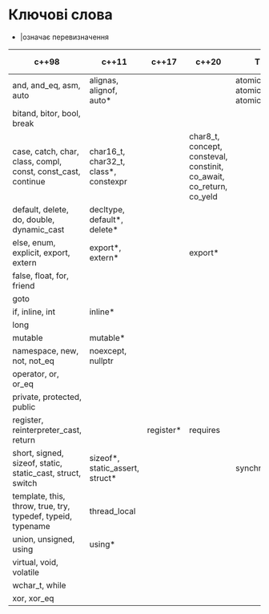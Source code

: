 # Ключові слова

* |означає перевизначення

c++98 | c++11 | c++17 | c++20 | TM TC | reflection TC
--|--|--|---|---|---
and, and_eq, asm, auto|alignas, alignof, auto*|||atomic_cancel, atomic_commit, atomic_noexcept|
bitand, bitor, bool, break |||||
case, catch, char, class, compl, const, const_cast, continue|char16_t, char32_t, class*, constexpr||char8_t, concept, consteval, constinit, co_await, co_return, co_yeld||
default, delete, do, double, dynamic_cast|decltype, default*, delete*||||
else, enum, explicit, export, extern|export*, extern*||export*||
false, float, for, friend|||||
goto|||||
if, inline, int|inline*||||
long|||||
mutable|mutable*||||
namespace, new, not, not_eq|noexcept, nullptr||||
operator, or, or_eq|||||
private, protected, public|||||
register, reinterpreter_cast, return||register*|requires||reflexpr
short, signed, sizeof, static, static_cast, struct, switch|sizeof*, static_assert, struct*|||synchronized|
template, this, throw, true, try, typedef, typeid, typename|thread_local||||
union, unsigned, using|using*||||
virtual, void, volatile|||||
wchar_t, while|||||
xor, xor_eq|||||





